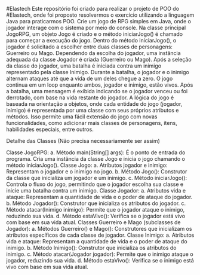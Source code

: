#Elastech
Este repositório foi criado para realizar o projeto de POO do #Elastech, onde foi proposto resolvermos o exercício utilizando a linguagem Java para praticarmos POO.
Crie um jogo de RPG simples em Java, onde o jogador interage com o sistema por meio do console. Na classe principal JogoRPG, um objeto Jogo é criado e o método iniciarJogo() é chamado para começar a execução do jogo. Dentro do método iniciarJogo(), o jogador é solicitado a escolher entre duas classes de personagens: Guerreiro ou Mago. Dependendo da escolha do jogador, uma instância adequada da classe Jogador é criada (Guerreiro ou Mago). Após a seleção da classe do jogador, uma batalha é iniciada contra um inimigo representado pela classe Inimigo. Durante a batalha, o jogador e o inimigo alternam ataques até que a vida de um deles chegue a zero. O jogo continua em um loop enquanto ambos, jogador e inimigo, estão vivos. Após a batalha, uma mensagem é exibida indicando se o jogador venceu ou foi derrotado, com base na vida restante do jogador. A lógica do jogo é baseada na orientação a objetos, onde cada entidade do jogo (jogador, inimigo) é representada por uma classe com seus próprios atributos e métodos. Isso permite uma fácil extensão do jogo com novas funcionalidades, como adicionar mais classes de personagens, itens, habilidades especiais, entre outros.

Detalhe das Classes (Não precisa necessariamente ser assim)

Classe JogoRPG: a. Método main(String[] args): É o ponto de entrada do programa. Cria uma instância da classe Jogo e inicia o jogo chamando o método iniciarJogo().
Classe Jogo: a. Atributos jogador e inimigo: Representam o jogador e o inimigo no jogo. b. Método Jogo(): Construtor da classe que inicializa um jogador e um inimigo. c. Método iniciarJogo(): Controla o fluxo do jogo, permitindo que o jogador escolha sua classe e inicie uma batalha contra um inimigo.
Classe Jogador: a. Atributos vida e ataque: Representam a quantidade de vida e o poder de ataque do jogador. b. Método Jogador(): Construtor que inicializa os atributos do jogador. c. Método atacar(Inimigo inimigo): Permite que o jogador ataque o inimigo, reduzindo sua vida. d. Método estaVivo(): Verifica se o jogador está vivo com base em sua vida atual.
Classes Guerreiro e Mago (subclasses de Jogador): a. Métodos Guerreiro() e Mago(): Construtores que inicializam os atributos específicos de cada classe de jogador.
Classe Inimigo: a. Atributos vida e ataque: Representam a quantidade de vida e o poder de ataque do inimigo. b. Método Inimigo(): Construtor que inicializa os atributos do inimigo. c. Método atacar(Jogador jogador): Permite que o inimigo ataque o jogador, reduzindo sua vida. d. Método estaVivo(): Verifica se o inimigo está vivo com base em sua vida atual.
